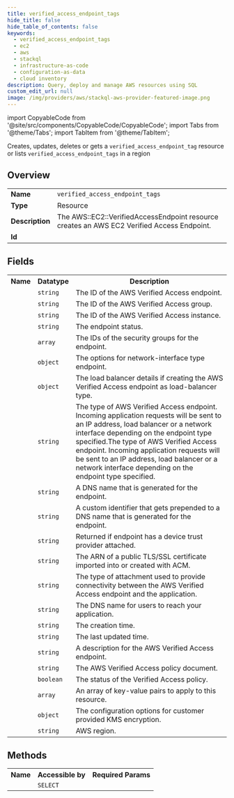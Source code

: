 ```yaml
---
title: verified_access_endpoint_tags
hide_title: false
hide_table_of_contents: false
keywords:
  - verified_access_endpoint_tags
  - ec2
  - aws
  - stackql
  - infrastructure-as-code
  - configuration-as-data
  - cloud inventory
description: Query, deploy and manage AWS resources using SQL
custom_edit_url: null
image: /img/providers/aws/stackql-aws-provider-featured-image.png
---
```


import CopyableCode from '@site/src/components/CopyableCode/CopyableCode';
import Tabs from '@theme/Tabs';
import TabItem from '@theme/TabItem';

Creates, updates, deletes or gets a <code>verified_access_endpoint_tag</code> resource or lists <code>verified_access_endpoint_tags</code> in a region

## Overview
<table><tbody>
<tr><td><b>Name</b></td><td><code>verified_access_endpoint_tags</code></td></tr>
<tr><td><b>Type</b></td><td>Resource</td></tr>
<tr><td><b>Description</b></td><td>The AWS::EC2::VerifiedAccessEndpoint resource creates an AWS EC2 Verified Access Endpoint.</td></tr>
<tr><td><b>Id</b></td><td><CopyableCode code="aws.ec2.verified_access_endpoint_tags" /></td></tr>
</tbody></table>

## Fields
<table><tbody><tr><th>Name</th><th>Datatype</th><th>Description</th></tr><tr><td><CopyableCode code="verified_access_endpoint_id" /></td><td><code>string</code></td><td>The ID of the AWS Verified Access endpoint.</td></tr>
<tr><td><CopyableCode code="verified_access_group_id" /></td><td><code>string</code></td><td>The ID of the AWS Verified Access group.</td></tr>
<tr><td><CopyableCode code="verified_access_instance_id" /></td><td><code>string</code></td><td>The ID of the AWS Verified Access instance.</td></tr>
<tr><td><CopyableCode code="status" /></td><td><code>string</code></td><td>The endpoint status.</td></tr>
<tr><td><CopyableCode code="security_group_ids" /></td><td><code>array</code></td><td>The IDs of the security groups for the endpoint.</td></tr>
<tr><td><CopyableCode code="network_interface_options" /></td><td><code>object</code></td><td>The options for network-interface type endpoint.</td></tr>
<tr><td><CopyableCode code="load_balancer_options" /></td><td><code>object</code></td><td>The load balancer details if creating the AWS Verified Access endpoint as load-balancer type.</td></tr>
<tr><td><CopyableCode code="endpoint_type" /></td><td><code>string</code></td><td>The type of AWS Verified Access endpoint. Incoming application requests will be sent to an IP address, load balancer or a network interface depending on the endpoint type specified.The type of AWS Verified Access endpoint. Incoming application requests will be sent to an IP address, load balancer or a network interface depending on the endpoint type specified.</td></tr>
<tr><td><CopyableCode code="endpoint_domain" /></td><td><code>string</code></td><td>A DNS name that is generated for the endpoint.</td></tr>
<tr><td><CopyableCode code="endpoint_domain_prefix" /></td><td><code>string</code></td><td>A custom identifier that gets prepended to a DNS name that is generated for the endpoint.</td></tr>
<tr><td><CopyableCode code="device_validation_domain" /></td><td><code>string</code></td><td>Returned if endpoint has a device trust provider attached.</td></tr>
<tr><td><CopyableCode code="domain_certificate_arn" /></td><td><code>string</code></td><td>The ARN of a public TLS/SSL certificate imported into or created with ACM.</td></tr>
<tr><td><CopyableCode code="attachment_type" /></td><td><code>string</code></td><td>The type of attachment used to provide connectivity between the AWS Verified Access endpoint and the application.</td></tr>
<tr><td><CopyableCode code="application_domain" /></td><td><code>string</code></td><td>The DNS name for users to reach your application.</td></tr>
<tr><td><CopyableCode code="creation_time" /></td><td><code>string</code></td><td>The creation time.</td></tr>
<tr><td><CopyableCode code="last_updated_time" /></td><td><code>string</code></td><td>The last updated time.</td></tr>
<tr><td><CopyableCode code="description" /></td><td><code>string</code></td><td>A description for the AWS Verified Access endpoint.</td></tr>
<tr><td><CopyableCode code="policy_document" /></td><td><code>string</code></td><td>The AWS Verified Access policy document.</td></tr>
<tr><td><CopyableCode code="policy_enabled" /></td><td><code>boolean</code></td><td>The status of the Verified Access policy.</td></tr>
<tr><td><CopyableCode code="tags" /></td><td><code>array</code></td><td>An array of key-value pairs to apply to this resource.</td></tr>
<tr><td><CopyableCode code="sse_specification" /></td><td><code>object</code></td><td>The configuration options for customer provided KMS encryption.</td></tr>
<tr><td><CopyableCode code="region" /></td><td><code>string</code></td><td>AWS region.</td></tr>
</tbody></table>

## Methods

<table><tbody>
  <tr>
    <th>Name</th>
    <th>Accessible by</th>
    <th>Required Params</th>
  </tr>
  <tr>
    <td><CopyableCode code="view" /></td>
    <td><code>SELECT</code></td>
    <td><CopyableCode code="region" /></td>
  </tr>
</tbody></table>








